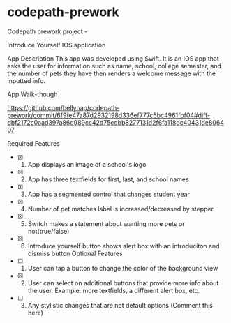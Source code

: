 # codepath-prework
Codepath prework project - 

Introduce Yourself IOS application

App Description
This app was developed using Swift. It is an IOS app that asks the user for information such as name, school, college semester, and the number of pets they have then renders a welcome message with the inputted info. 

App Walk-though

https://github.com/bellynap/codepath-prework/commit/6f9fe47a87d2932198d336ef777c5bc4961fbf04#diff-dbf2172c0aad397a86d989cc42d75cdbb8277131d2f6fa118dc40431de806407

Required Features
- [x] 1. App displays an image of a school's logo
- [x] 2. App has three textfields for first, last, and school names
- [x] 3. App has a segmented control that changes student year
- [x] 4. Number of pet matches label is increased/decreased by stepper
- [x] 5. Switch makes a statement about wanting more pets or not(true/false)
- [x] 6. Introduce yourself button shows alert box with an introduciton and dismiss button
Optional Features
- [ ] 1. User can tap a button to change the color of the background view
- [x] 2. User can select on additional buttons that provide more info about the user. Example: more textfields, a different alert box, etc.
- [ ] 3. Any stylistic changes that are not default options (Comment this here)
